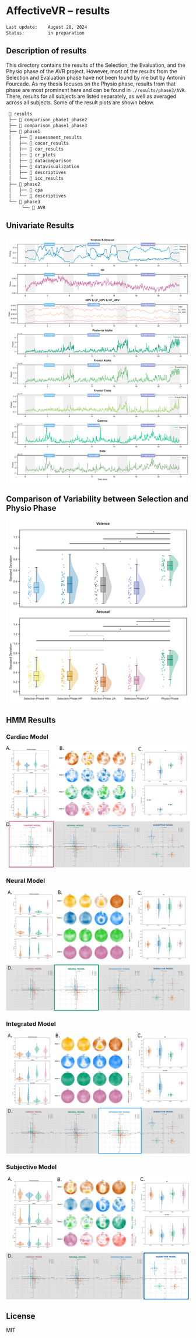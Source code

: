 # AffectiveVR – **results**

    Last update:    August 28, 2024
    Status:         in preparation


## Description of results

This directory contains the results of the Selection, the Evaluation, and the Physio phase of the AVR project. However, most of the results from the Selection and Evaluation phase have not been found by me but by Antonin Fourcade. As my thesis focuses on the Physio phase, results from that phase are most prominent here and can be found in `./results/phase3/AVR`. There, results for all subjects are listed separately, as well as averaged across all subjects. Some of the result plots are shown below.

     📂 results
     ├── 📁 comparison_phase1_phase2
     ├── 📁 comparison_phase1_phase3
     ├── 📁 phase1
     │   ├── 📁 assessment_results
     │   ├── 📁 cocor_results
     │   ├── 📁 cor_results
     │   ├── 📁 cr_plots
     │   ├── 📁 datacomparison
     │   ├── 📁 datavisualization
     │   ├── 📁 descriptives
     │   └── 📁 icc_results
     ├── 📁 phase2
     │   ├── 📁 cpa
     │   └── 📁 descriptives
     └── 📁 phase3
          └── 📁 AVR

## Univariate Results

![Univariate Results](../results/phase3/AVR/avg/average_timeseries.png)

## Comparison of Variability between Selection and Physio Phase

![Variability](../results/comparison_phase1_phase3/raincloud_phase1_phase3_std_dev_annotation.png)

## HMM Results

### Cardiac Model

![Cardiac Model](../publications/thesis/figures/phase3_cardiac_model.png)

### Neural Model

![Cardiac Model](../publications/thesis/figures/phase3_neural_model.png)

### Integrated Model

![Cardiac Model](../publications/thesis/figures/phase3_integrated_model.png)

### Subjective Model

![Cardiac Model](../publications/thesis/figures/phase3_subjective_model.png)

## License
MIT